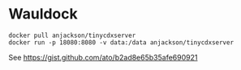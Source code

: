 Wauldock
========


    docker pull anjackson/tinycdxserver
    docker run -p 18080:8080 -v data:/data anjackson/tinycdxserver


See <https://gist.github.com/ato/b2ad8e65b35afe690921>

